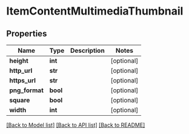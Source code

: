 # ItemContentMultimediaThumbnail

## Properties
Name | Type | Description | Notes
------------ | ------------- | ------------- | -------------
**height** | **int** |  | [optional] 
**http_url** | **str** |  | [optional] 
**https_url** | **str** |  | [optional] 
**png_format** | **bool** |  | [optional] 
**square** | **bool** |  | [optional] 
**width** | **int** |  | [optional] 

[[Back to Model list]](../README.md#documentation-for-models) [[Back to API list]](../README.md#documentation-for-api-endpoints) [[Back to README]](../README.md)


